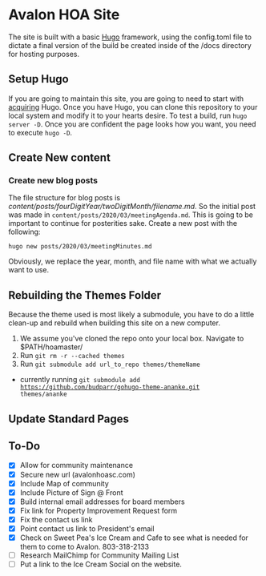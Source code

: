 # Avalon HOA Site

The site is built with a basic [Hugo](https://gohugo.io/) framework, using the config.toml file to dictate a final version of the build be created inside of the /docs directory for hosting purposes.

## Setup Hugo
If you are going to maintain this site, you are going to need to start with [acquiring](https://gohugo.io/getting-started/installing/) Hugo. Once you have Hugo, you can clone this repository to your local system and modify it to your hearts desire. To test a build, run `hugo server -D`. Once you are confident the page looks how you want, you need to execute `hugo -D`.

## Create New content

### Create new blog posts
The file structure for blog posts is *content/posts/fourDigitYear/twoDigitMonth/filename.md*. So the initial post was made in `content/posts/2020/03/meetingAgenda.md`. This is going to be important to continue for posterities sake. Create a new post with the following:

```
hugo new posts/2020/03/meetingMinutes.md
```

Obviously, we replace the year, month, and file name with what we actually want to use.

## Rebuilding the Themes Folder

Because the theme used is most likely a submodule, you have to do a little clean-up and rebuild when building this site on a new computer.
1. We assume you've cloned the repo onto your local box. Navigate to $PATH/hoamaster/
2. Run <code>git rm -r --cached themes</code>
3. Run <code>git submodule add url_to_repo themes/themeName</code>
 * currently running <code>git submodule add https://github.com/budparr/gohugo-theme-ananke.git themes/ananke</code>
## Update Standard Pages


## To-Do
- [X] Allow for community maintenance
- [X] Secure new url (avalonhoasc.com)
- [X] Include Map of community
- [X] Include Picture of Sign @ Front
- [X] Build internal email addresses for board members
- [X] Fix link for Property Improvement Request form
- [X] Fix the contact us link
- [X] Point contact us link to President's email
- [X] Check on Sweet Pea's Ice Cream and Cafe to see what is needed for them to come to Avalon. 803-318-2133
- [ ] Research MailChimp for Community Mailing List
- [ ] Put a link to the Ice Cream Social on the website.
